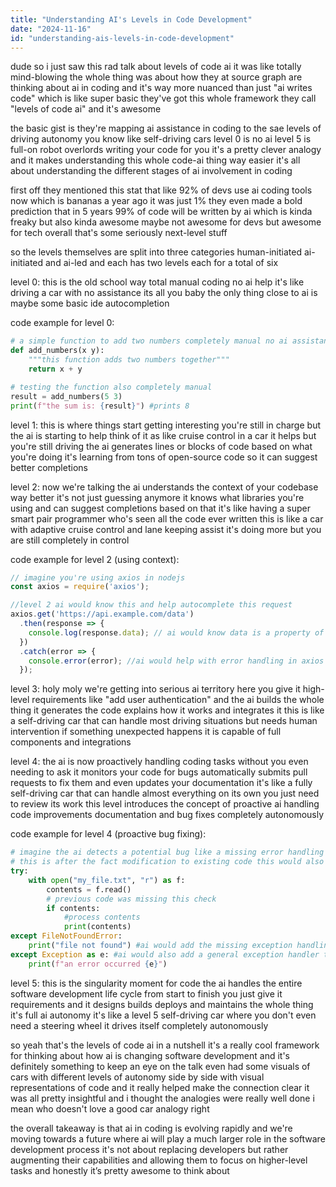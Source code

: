 ```yaml
---
title: "Understanding AI's Levels in Code Development"
date: "2024-11-16"
id: "understanding-ais-levels-in-code-development"
---
```


dude so i just saw this rad talk about levels of code ai it was like totally mind-blowing  the whole thing was about how they at source graph are thinking about ai in coding and it's way more nuanced than just "ai writes code" which is like super basic  they've got this whole framework they call "levels of code ai" and it's awesome

the basic gist is they're mapping ai assistance in coding to the sae levels of driving autonomy you know like self-driving cars level 0 is no ai level 5 is full-on robot overlords writing your code for you  it's a pretty clever analogy and it makes understanding this whole code-ai thing way easier  it's all about understanding the different stages of ai involvement in coding

first off they mentioned this stat that like 92% of devs use ai coding tools now which is bananas  a year ago it was just 1%  they even made a bold prediction that in 5 years 99% of code will be written by ai  which is kinda freaky but also kinda awesome maybe not awesome for devs but awesome for tech overall  that's some seriously next-level stuff

 so the levels themselves are split into three categories human-initiated ai-initiated and ai-led and each has two levels each for a total of six

level 0: this is the old school way total manual coding no ai help  it's like driving a car with no assistance its all you baby  the only thing close to ai is maybe some basic ide autocompletion

code example for level 0:

```python
# a simple function to add two numbers completely manual no ai assistance whatsoever
def add_numbers(x y):
    """this function adds two numbers together"""
    return x + y

# testing the function also completely manual
result = add_numbers(5 3)
print(f"the sum is: {result}") #prints 8
```


level 1:  this is where things start getting interesting you're still in charge but the ai is starting to help  think of it as like cruise control in a car it helps but you're still driving  the ai generates lines or blocks of code based on what you're doing  it's learning from tons of open-source code so it can suggest better completions

level 2:  now we're talking the ai understands the context of your codebase way better it's not just guessing anymore it knows what libraries you're using and can suggest completions based on that it's like having a super smart pair programmer who's seen all the code ever written  this is like a car with adaptive cruise control and lane keeping assist  it's doing more but you are still completely in control

code example for level 2 (using context):

```javascript
// imagine you're using axios in nodejs
const axios = require('axios');

//level 2 ai would know this and help autocomplete this request
axios.get('https://api.example.com/data')
  .then(response => {
    console.log(response.data); // ai would know data is a property of response in axios
  })
  .catch(error => {
    console.error(error); //ai would help with error handling in axios
  });
```

level 3:  holy moly we're getting into serious ai territory here  you give it high-level requirements like "add user authentication" and the ai builds the whole thing it generates the code explains how it works and integrates it  this is like a self-driving car that can handle most driving situations but needs human intervention if something unexpected happens it is capable of full components and integrations

level 4:  the ai is now proactively handling coding tasks without you even needing to ask  it monitors your code for bugs automatically submits pull requests to fix them and even updates your documentation  it's like a fully self-driving car that can handle almost everything on its own you just need to review its work this level introduces the concept of proactive ai handling code improvements documentation and bug fixes completely autonomously

code example for level 4 (proactive bug fixing):

```python
# imagine the ai detects a potential bug like a missing error handling for a file read operation 
# this is after the fact modification to existing code this would also need to take into consideration existing code to avoid collisions
try:
    with open("my_file.txt", "r") as f:
        contents = f.read()
        # previous code was missing this check
        if contents:
            #process contents
            print(contents)
except FileNotFoundError:
    print("file not found") #ai would add the missing exception handling to improve resilience
except Exception as e: #ai would also add a general exception handler to catch unexpected issues
    print(f"an error occurred {e}")
```


level 5:  this is the singularity moment for code  the ai handles the entire software development life cycle from start to finish  you just give it requirements and it designs builds deploys and maintains the whole thing  it's full ai autonomy  it's like a level 5 self-driving car where you don't even need a steering wheel it drives itself completely autonomously

so yeah that's the levels of code ai in a nutshell it's a really cool framework for thinking about how ai is changing software development and it's definitely something to keep an eye on  the talk even had some visuals of cars with different levels of autonomy side by side with  visual representations of code  and it really helped make the connection clear  it was all pretty insightful and i thought the analogies were really well done i mean who doesn't love a good car analogy right


the overall takeaway is that ai in coding is evolving rapidly and we're moving towards a future where ai will play a much larger role in the software development process  it's not about replacing developers but rather augmenting their capabilities and allowing them to focus on higher-level tasks  and honestly it’s pretty awesome to think about
